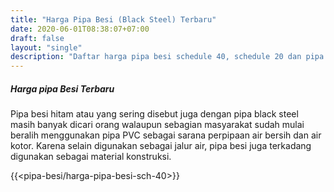 ```yaml
---
title: "Harga Pipa Besi (Black Steel) Terbaru"
date: 2020-06-01T08:38:07+07:00
draft: false
layout: "single"
description: "Daftar harga pipa besi schedule 40, schedule 20 dan pipa besi medium. Cek harga dan stock disini."
---
```


##### Harga pipa Besi Terbaru

Pipa besi hitam atau yang sering disebut juga dengan pipa black steel masih banyak dicari orang walaupun sebagian masyarakat sudah mulai beralih menggunakan pipa PVC sebagai sarana perpipaan air bersih dan air kotor. Karena selain digunakan sebagai jalur air, pipa besi juga terkadang digunakan sebagai material konstruksi. 

{{<pipa-besi/harga-pipa-besi-sch-40>}}